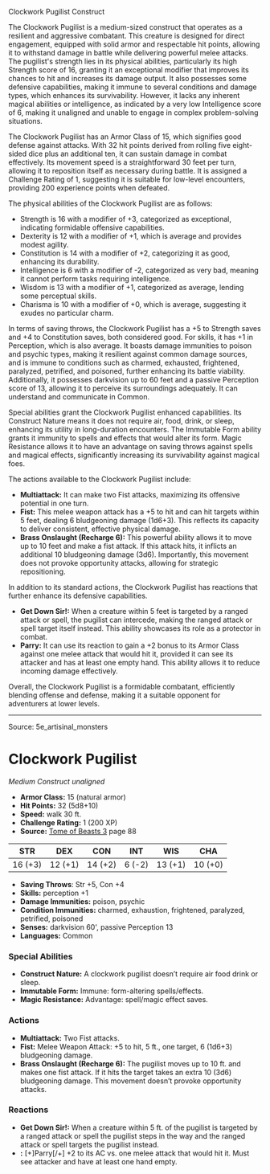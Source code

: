 <MonsterName/>Clockwork Pugilist</MonsterName>
<CreatureType/>Construct</CreatureType>

<summary>The Clockwork Pugilist is a medium-sized construct that operates as a resilient and aggressive combatant. This creature is designed for direct engagement, equipped with solid armor and respectable hit points, allowing it to withstand damage in battle while delivering powerful melee attacks. The pugilist's strength lies in its physical abilities, particularly its high Strength score of 16, granting it an exceptional modifier that improves its chances to hit and increases its damage output. It also possesses some defensive capabilities, making it immune to several conditions and damage types, which enhances its survivability. However, it lacks any inherent magical abilities or intelligence, as indicated by a very low Intelligence score of 6, making it unaligned and unable to engage in complex problem-solving situations. </summary>

<detail>

The Clockwork Pugilist has an Armor Class of 15, which signifies good defense against attacks. With 32 hit points derived from rolling five eight-sided dice plus an additional ten, it can sustain damage in combat effectively. Its movement speed is a straightforward 30 feet per turn, allowing it to reposition itself as necessary during battle. It is assigned a Challenge Rating of 1, suggesting it is suitable for low-level encounters, providing 200 experience points when defeated.

The physical abilities of the Clockwork Pugilist are as follows:

- Strength is 16 with a modifier of +3, categorized as exceptional, indicating formidable offensive capabilities.
- Dexterity is 12 with a modifier of +1, which is average and provides modest agility.
- Constitution is 14 with a modifier of +2, categorizing it as good, enhancing its durability.
- Intelligence is 6 with a modifier of -2, categorized as very bad, meaning it cannot perform tasks requiring intelligence.
- Wisdom is 13 with a modifier of +1, categorized as average, lending some perceptual skills.
- Charisma is 10 with a modifier of +0, which is average, suggesting it exudes no particular charm.

In terms of saving throws, the Clockwork Pugilist has a +5 to Strength saves and +4 to Constitution saves, both considered good. For skills, it has +1 in Perception, which is also average. It boasts damage immunities to poison and psychic types, making it resilient against common damage sources, and is immune to conditions such as charmed, exhausted, frightened, paralyzed, petrified, and poisoned, further enhancing its battle viability. Additionally, it possesses darkvision up to 60 feet and a passive Perception score of 13, allowing it to perceive its surroundings adequately. It can understand and communicate in Common.

Special abilities grant the Clockwork Pugilist enhanced capabilities. Its Construct Nature means it does not require air, food, drink, or sleep, enhancing its utility in long-duration encounters. The Immutable Form ability grants it immunity to spells and effects that would alter its form. Magic Resistance allows it to have an advantage on saving throws against spells and magical effects, significantly increasing its survivability against magical foes.

The actions available to the Clockwork Pugilist include:

- **Multiattack:** It can make two Fist attacks, maximizing its offensive potential in one turn.
- **Fist:** This melee weapon attack has a +5 to hit and can hit targets within 5 feet, dealing 6 bludgeoning damage (1d6+3). This reflects its capacity to deliver consistent, effective physical damage.
- **Brass Onslaught (Recharge 6):** This powerful ability allows it to move up to 10 feet and make a fist attack. If this attack hits, it inflicts an additional 10 bludgeoning damage (3d6). Importantly, this movement does not provoke opportunity attacks, allowing for strategic repositioning.

In addition to its standard actions, the Clockwork Pugilist has reactions that further enhance its defensive capabilities. 

- **Get Down Sir!:** When a creature within 5 feet is targeted by a ranged attack or spell, the pugilist can intercede, making the ranged attack or spell target itself instead. This ability showcases its role as a protector in combat.
- **Parry:** It can use its reaction to gain a +2 bonus to its Armor Class against one melee attack that would hit it, provided it can see its attacker and has at least one empty hand. This ability allows it to reduce incoming damage effectively.

Overall, the Clockwork Pugilist is a formidable combatant, efficiently blending offense and defense, making it a suitable opponent for adventurers at lower levels.</detail>



---

Source: 5e_artisinal_monsters

# Clockwork Pugilist

*Medium* *Construct* *unaligned*

- **Armor Class:** 15 (natural armor)
- **Hit Points:** 32 (5d8+10)
- **Speed:** walk 30 ft.
- **Challenge Rating:** 1 (200 XP)
- **Source:** [Tome of Beasts 3](https://koboldpress.com/kpstore/product/tome-of-beasts-3-for-5th-edition/) page 88

| STR | DEX | CON | INT | WIS | CHA |
| --- | --- | --- | --- | --- | --- |
| 16 (+3) | 12 (+1) | 14 (+2) | 6 (-2) | 13 (+1) | 10 (+0) |

- **Saving Throws**: Str +5, Con +4
- **Skills:** perception +1
- **Damage Immunities:** poison, psychic
- **Condition Immunities:** charmed, exhaustion, frightened, paralyzed, petrified, poisoned
- **Senses:** darkvision 60', passive Perception 13
- **Languages:** Common

### Special Abilities

- **Construct Nature:** A clockwork pugilist doesn’t require air food drink or sleep.
- **Immutable Form:** Immune: form-altering spells/effects.
- **Magic Resistance:** Advantage: spell/magic effect saves.

### Actions

- **Multiattack:** Two Fist attacks.
- **Fist:** Melee Weapon Attack: +5 to hit, 5 ft., one target, 6 (1d6+3) bludgeoning damage.
- **Brass Onslaught (Recharge 6):** The pugilist moves up to 10 ft. and makes one fist attack. If it hits the target takes an extra 10 (3d6) bludgeoning damage. This movement doesn’t provoke opportunity attacks.

### Reactions

- **Get Down Sir!:** When a creature within 5 ft. of the pugilist is targeted by a ranged attack or spell the pugilist steps in the way and the ranged attack or spell targets the pugilist instead.
- **:** [+]Parry[/+] +2 to its AC vs. one melee attack that would hit it. Must see attacker and have at least one hand empty.




